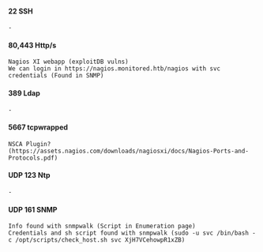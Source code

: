 #### 22 SSH
	-

#### 80,443 Http/s
	Nagios XI webapp (exploitDB vulns)
	We can login in https://nagios.monitored.htb/nagios with svc credentials (Found in SNMP)

#### 389 Ldap
	-

#### 5667 tcpwrapped
	NSCA Plugin? (https://assets.nagios.com/downloads/nagiosxi/docs/Nagios-Ports-and-Protocols.pdf)

#### UDP 123 Ntp
	-

#### UDP 161 SNMP
	Info found with snmpwalk (Script in Enumeration page)
	Credentials and sh script found with snmpwalk (sudo -u svc /bin/bash -c /opt/scripts/check_host.sh svc XjH7VCehowpR1xZB)